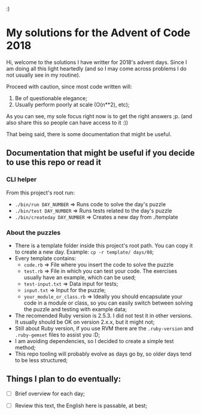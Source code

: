:)

# My solutions for the Advent of Code 2018

Hi, welcome to the solutions I have writter for 2018's advent days. Since I am doing all this light heartedly (and so I may come across problems I do not usually see in my routine).

Proceed with caution, since most code written will:

1. Be of questionable elegance;
2. Usually perform poorly at scale (O(n**2), etc);

As you can see, my sole focus right now is to get the right answers ;p. (and also share this so people can have access to it :))

That being said, there is some documentation that might be useful.

## Documentation that might be useful if you decide to use this repo or read it

### CLI helper

From this project's root run:

- `./bin/run DAY_NUMBER` => Runs code to solve the day's puzzle
- `./bin/test DAY_NUMBER` => Runs tests related to the day's puzzle
- `./bin/createday DAY_NUMBER` => Creates a new day from ./template

### About the puzzles

- There is a template folder inside this project's root path. You can copy it to create a new day. Example: `cp -r template/ days/08`;
- Every template contains:
    - `code.rb` => File where you insert the code to solve the puzzle
    - `test.rb` => File in which you can test your code. The exercises usually have an example, which can be used;
    - `test-input.txt` => Data input for tests;
    - `input.txt` => Input for the puzzle;
    - `your_module_or_class.rb` => Ideally you should encapsulate your code in a module or class, so you can easily switch between solving the puzzle and testing with example data;
- The recomended Ruby version is 2.5.3. I did not test it in other versions. It usually should be OK on version 2.x.x, but it might not;
- Still about Ruby version, if you use RVM there are the `.ruby-version` and `.ruby-gemset` files to assist you :D;
- I am avoiding dependencies, so I decided to create a simple test method;
- This repo tooling will probably evolve as days go by, so older days tend to be less structured;

## Things I plan to do eventually:

- [ ] Brief overview for each day;
- [ ] Review this text, the English here is passable, at best;

